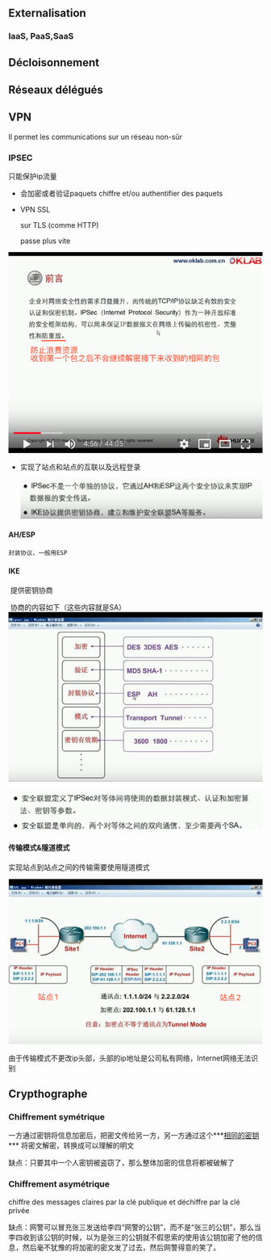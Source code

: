 ## Externalisation

### IaaS, PaaS,SaaS

## Décloisonnement

## Réseaux délégués

## VPN

Il permet les communications sur un réseau non-sûr

### IPSEC

只能保护ip流量

* 会加密或者验证paquets chiffre et/ou authentifier des paquets

* VPN SSL

  sur TLS (comme HTTP)

  passe plus vite

![image-20191018082020838](../img/image-20191018082020838.png)

* 实现了站点和站点的互联以及远程登录

  ![image-20191018082223505](../img/image-20191018082223505.png)

  

#### AH/ESP 

 	封装协议，一般用ESP

#### IKE

​	提供密钥协商

​	协商的内容如下（这些内容就是SA）	![image-20191018082558488](../img/image-20191018082558488.png)

![image-20191018082712488](../img/image-20191018082712488.png)

#### 传输模式&隧道模式

实现站点到站点之间的传输需要使用隧道模式

![image-20191018083300138](../img/image-20191018083300138.png)

由于传输模式不更改ip头部，头部的ip地址是公司私有网络，Internet网络无法识别

## Crypthographe

### Chiffrement symétrique

一方通过密钥将信息加密后，把密文传给另一方，另一方通过这个***<u>相同的密钥</u>*** 将密文解密，转换成可以理解的明文

缺点：只要其中一个人密钥被盗窃了，那么整体加密的信息将都被破解了

### Chiffrement asymétrique

chiffre des messages claires par la clé publique et déchiffre par la clé privée

缺点：网警可以冒充张三发送给李四“网警的公钥”，而不是“张三的公钥”，那么当李四收到该公钥的时候，以为是张三的公钥就不假思索的使用该公钥加密了他的信息，然后毫不犹豫的将加密的密文发了过去，然后网警得意的笑了。